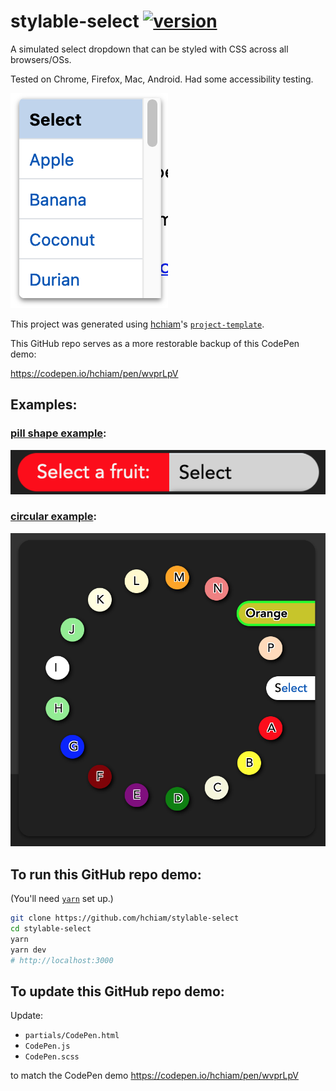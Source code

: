 # stylable-select [![version](https://img.shields.io/github/release/hchiam/stylable-select)](https://github.com/hchiam/stylable-select/releases)

A simulated select dropdown that can be styled with CSS across all browsers/OSs.

Tested on Chrome, Firefox, Mac, Android. Had some accessibility testing.

![base example](base-example.png)

This project was generated using [hchiam](https://github.com/hchiam)'s [`project-template`](https://github.com/hchiam/project-template).

This GitHub repo serves as a more restorable backup of this CodePen demo:

https://codepen.io/hchiam/pen/wvprLpV

## Examples:

### [pill shape example](https://github.com/hchiam/stylable-select/tree/main/pill-shape-example):

![pill shape example](pill-shape-example/pill-shape.png)

### [circular example](https://github.com/hchiam/stylable-select/tree/main/circular-example):

![circular example](circular-example/circular.png)

## To run this GitHub repo demo:

(You'll need [`yarn`](https://github.com/hchiam/learning-yarn) set up.)

```sh
git clone https://github.com/hchiam/stylable-select
cd stylable-select
yarn
yarn dev
# http://localhost:3000
```

## To update this GitHub repo demo:

Update:

- `partials/CodePen.html`
- `CodePen.js`
- `CodePen.scss`

to match the CodePen demo https://codepen.io/hchiam/pen/wvprLpV
